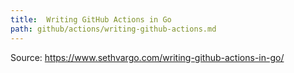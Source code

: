 ```yaml
---
title:  Writing GitHub Actions in Go
path: github/actions/writing-github-actions.md
---
```


Source: https://www.sethvargo.com/writing-github-actions-in-go/
